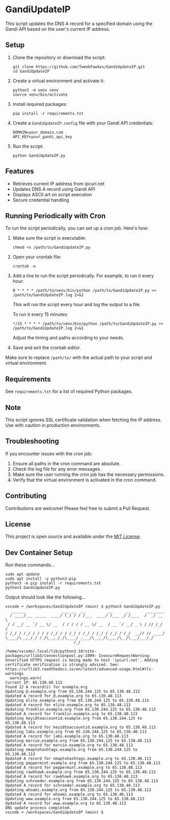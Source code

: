 # GandiUpdateIP

This script updates the DNS A record for a specified domain using the Gandi API based on the user's current IP address.

## Setup

1. Clone the repository or download the script:

   ```
   git clone https://github.com/TweekFawkes/GandiUpdateIP.git
   cd GandiUpdateIP
   ```

2. Create a virtual environment and activate it:

   ```
   python3 -m venv venv
   source venv/bin/activate
   ```

3. Install required packages:

   ```
   pip install -r requirements.txt
   ```

4. Create a `GandiUpdateIP.config` file with your Gandi API credentials:

   ```
   DOMAIN=your_domain.com
   API_KEY=your_gandi_api_key
   ```

5. Run the script:
   ```
   python GandiUpdateIP.py
   ```

## Features

- Retrieves current IP address from ipcurl.net
- Updates DNS A record using Gandi API
- Displays ASCII art on script execution
- Secure credential handling

## Running Periodically with Cron

To run the script periodically, you can set up a cron job. Here's how:

1. Make sure the script is executable:

   ```
   chmod +x /path/to/GandiUpdateIP.py
   ```

2. Open your crontab file:

   ```
   crontab -e
   ```

3. Add a line to run the script periodically. For example, to run it every hour:

   ```
   0 * * * * /path/to/venv/bin/python /path/to/GandiUpdateIP.py >> /path/to/GandiUpdateIP.log 2>&1
   ```

   This will run the script every hour and log the output to a file.

   To run it every 15 minutes:

   ```
   */15 * * * * /path/to/venv/bin/python /path/to/GandiUpdateIP.py >> /path/to/GandiUpdateIP.log 2>&1
   ```

   Adjust the timing and paths according to your needs.

4. Save and exit the crontab editor.

Make sure to replace `/path/to/` with the actual path to your script and virtual environment.

## Requirements

See `requirements.txt` for a list of required Python packages.

## Note

This script ignores SSL certificate validation when fetching the IP address. Use with caution in production environments.

## Troubleshooting

If you encounter issues with the cron job:

1. Ensure all paths in the cron command are absolute.
2. Check the log file for any error messages.
3. Make sure the user running the cron job has the necessary permissions.
4. Verify that the virtual environment is activated in the cron command.

## Contributing

Contributions are welcome! Please feel free to submit a Pull Request.

## License

This project is open source and available under the [MIT License](LICENSE).


## Dev Container Setup

Run these commands...
```
sudo apt update
sudo apt install -y python3-pip
python3 -m pip install -r requirements.txt
python3 GandiUpdateIP.py
```

Output should look like the following...
```
vscode ➜ /workspaces/GandiUpdateIP (main) $ python3 GandiUpdateIP.py
   ______                ___ __  __          __      __       ________ 
  / ____/___ _____  ____/ (_) / / /___  ____/ /___ _/ /____  /  _/ __ \
 / / __/ __ `/ __ \/ __  / / / / / __ \/ __  / __ `/ __/ _ \ / // /_/ /
/ /_/ / /_/ / / / / /_/ / / /_/ / /_/ / /_/ / /_/ / /_/  __// // ____/ 
\____/\__,_/_/ /_/\__,_/_/\____/ .___/\__,_/\__,_/\__/\___/___/_/      
                              /_/                                      

/home/vscode/.local/lib/python3.10/site-packages/urllib3/connectionpool.py:1099: InsecureRequestWarning: Unverified HTTPS request is being made to host 'ipcurl.net'. Adding certificate verification is strongly advised. See: https://urllib3.readthedocs.io/en/latest/advanced-usage.html#tls-warnings
  warnings.warn(
Current IP: 65.130.48.113
Found 12 A record(s) for example.org
Updating @.example.org from 65.130.244.125 to 65.130.48.113
Updated A record for @.example.org to 65.130.48.113
Updating elite.example.org from 65.130.244.125 to 65.130.48.113
Updated A record for elite.example.org to 65.130.48.113
Updating franklin.example.org from 65.130.244.125 to 65.130.48.113
Updated A record for franklin.example.org to 65.130.48.113
Updating keyidtoaccountid.example.org from 65.130.244.125 to 65.130.48.113
Updated A record for keyidtoaccountid.example.org to 65.130.48.113
Updating labs.example.org from 65.130.244.125 to 65.130.48.113
Updated A record for labs.example.org to 65.130.48.113
Updating marcie.example.org from 65.130.244.125 to 65.130.48.113
Updated A record for marcie.example.org to 65.130.48.113
Updating nmaptohashtags.example.org from 65.130.244.125 to 65.130.48.113
Updated A record for nmaptohashtags.example.org to 65.130.48.113
Updating peppermint.example.org from 65.130.244.125 to 65.130.48.113
Updated A record for peppermint.example.org to 65.130.48.113
Updating rawkhawk.example.org from 65.130.244.125 to 65.130.48.113
Updated A record for rawkhawk.example.org to 65.130.48.113
Updating schroeder.example.org from 65.130.244.125 to 65.130.48.113
Updated A record for schroeder.example.org to 65.130.48.113
Updating whoami.example.org from 65.130.244.125 to 65.130.48.113
Updated A record for whoami.example.org to 65.130.48.113
Updating www.example.org from 65.130.244.125 to 65.130.48.113
Updated A record for www.example.org to 65.130.48.113
DNS update process completed.
vscode ➜ /workspaces/GandiUpdateIP (main) $ 
```
